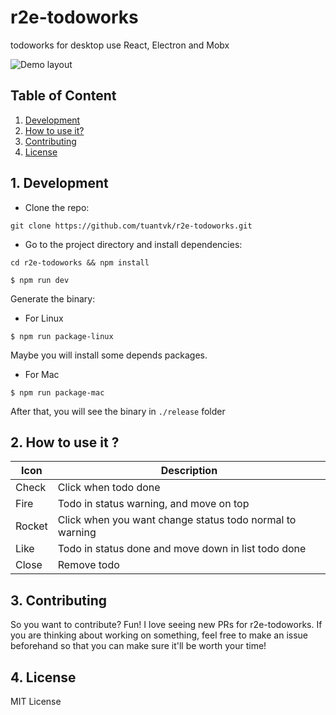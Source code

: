 # r2e-todoworks

todoworks for desktop use React, Electron and Mobx

![Demo layout](https://github.com/tuantvk/r2e-todoworks/blob/master/resource/todos.png)

## Table of Content

1. [Development](#1-development)
2. [How to use it?](#2-how-to-use-it)
3. [Contributing](#3-contributing)
4. [License](#4-license)

## 1. Development

- Clone the repo:
```
git clone https://github.com/tuantvk/r2e-todoworks.git
```

- Go to the project directory and install dependencies: 
```
cd r2e-todoworks && npm install
```

```
$ npm run dev
```

Generate the binary:
* For Linux
```
$ npm run package-linux
```
Maybe you will install some depends packages.
* For Mac
```
$ npm run package-mac
```
After that, you will see the binary in `./release` folder

## 2. How to use it ?

| Icon  | Description |
| ------------- | ------------- |
| Check | Click when todo done  |
| Fire | Todo in status warning, and move on top |
| Rocket | Click when you want change status todo normal to warning |
| Like | Todo in status done and move down in list todo done |
| Close | Remove todo |

## 3. Contributing

So you want to contribute? Fun! I love seeing new PRs for r2e-todoworks.
If you are thinking about working on something, feel free to make an issue beforehand so that you can make sure it'll be worth your time!


## 4. License

MIT License
